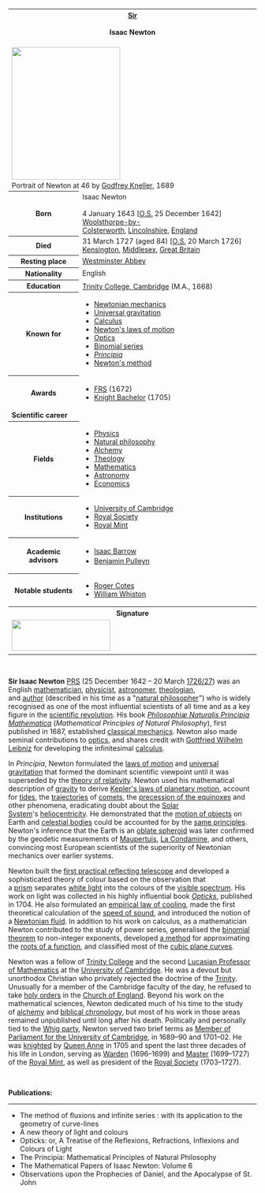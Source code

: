 <table class="infobox biography vcard">
<tbody>
<tr>
<th colspan="2">
<div class="honorific-prefix"><a title="" href="https://en.wikipedia.org/wiki/Sir">Sir</a></div>
<br />
<div class="fn">Isaac Newton</div>
<div class="honorific-suffix">&nbsp;</div>
</th>
</tr>
<tr>
<td colspan="2"><a class="image" href="220px-Sir_Isaac_Newton_(1643-1727).jpg"><img src="220px-Sir_Isaac_Newton_(1643-1727).jpg" srcset="220px-Sir_Isaac_Newton_(1643-1727).jpg" width="220" height="269" data-file-width="396" data-file-height="484" /></a>
<div>Portrait of Newton at 46 by&nbsp;<a title="Godfrey Kneller" href="https://en.wikipedia.org/wiki/Godfrey_Kneller">Godfrey Kneller</a>, 1689</div>
</td>
</tr>
<tr>
<th scope="row">Born</th>
<td>
<div class="nickname">Isaac Newton</div>
<br />4 January 1643 [<a title="Old Style and New Style dates" href="https://en.wikipedia.org/wiki/Old_Style_and_New_Style_dates">O.S.</a>&nbsp;25 December 1642]<br />
<div class="birthplace"><span class="nowrap"><a title="Woolsthorpe-by-Colsterworth" href="https://en.wikipedia.org/wiki/Woolsthorpe-by-Colsterworth">Woolsthorpe-by-Colsterworth</a>,</span>&nbsp;<a title="Lincolnshire" href="https://en.wikipedia.org/wiki/Lincolnshire">Lincolnshire</a>,&nbsp;<a title="Kingdom of England" href="https://en.wikipedia.org/wiki/Kingdom_of_England">England</a></div>
</td>
</tr>
<tr>
<th scope="row">Died</th>
<td>31 March 1727&nbsp;(aged&nbsp;84) [<a title="Old Style and New Style dates" href="https://en.wikipedia.org/wiki/Old_Style_and_New_Style_dates">O.S.</a>&nbsp;20 March 1726]<br />
<div class="deathplace"><a title="Kensington" href="https://en.wikipedia.org/wiki/Kensington">Kensington</a>,&nbsp;<a title="Middlesex" href="https://en.wikipedia.org/wiki/Middlesex">Middlesex</a>,&nbsp;<a title="Kingdom of Great Britain" href="https://en.wikipedia.org/wiki/Kingdom_of_Great_Britain">Great Britain</a></div>
</td>
</tr>
<tr>
<th scope="row">Resting place</th>
<td class="label"><a title="Westminster Abbey" href="https://en.wikipedia.org/wiki/Westminster_Abbey">Westminster Abbey</a></td>
</tr>
<tr>
<th scope="row">Nationality</th>
<td class="category">English</td>
</tr>
<tr>
<th scope="row">Education</th>
<td><a title="Trinity College, Cambridge" href="https://en.wikipedia.org/wiki/Trinity_College,_Cambridge">Trinity College, Cambridge</a>&nbsp;(M.A., 1668)<sup id="cite_ref-4" class="reference"></sup></td>
</tr>
<tr>
<th scope="row">Known&nbsp;for</th>
<td>
<div class="plainlist">
<ul>
<li><a title="Classical mechanics" href="https://en.wikipedia.org/wiki/Classical_mechanics">Newtonian mechanics</a></li>
<li><a class="mw-redirect" title="Universal gravitation" href="https://en.wikipedia.org/wiki/Universal_gravitation">Universal gravitation</a></li>
<li><a title="Calculus" href="https://en.wikipedia.org/wiki/Calculus">Calculus</a></li>
<li><a title="Newton's laws of motion" href="https://en.wikipedia.org/wiki/Newton%27s_laws_of_motion">Newton's laws of motion</a></li>
<li><a title="Optics" href="https://en.wikipedia.org/wiki/Optics">Optics</a></li>
<li><a title="Binomial series" href="https://en.wikipedia.org/wiki/Binomial_series">Binomial series</a></li>
<li><em><a title="Philosophi&aelig; Naturalis Principia Mathematica" href="https://en.wikipedia.org/wiki/Philosophi%C3%A6_Naturalis_Principia_Mathematica">Principia</a></em></li>
<li><a title="Newton's method" href="https://en.wikipedia.org/wiki/Newton%27s_method">Newton's method</a></li>
</ul>
</div>
</td>
</tr>
<tr>
<th scope="row">Awards</th>
<td>
<div class="plainlist">
<ul>
<li><a title="Fellow of the Royal Society" href="https://en.wikipedia.org/wiki/Fellow_of_the_Royal_Society">FRS</a>&nbsp;(1672)<sup id="cite_ref-frs_5-0" class="reference"></sup></li>
<li><a title="Knight Bachelor" href="https://en.wikipedia.org/wiki/Knight_Bachelor">Knight Bachelor</a>&nbsp;(1705)</li>
</ul>
</div>
</td>
</tr>
<tr>
<td colspan="2"><strong>Scientific career</strong></td>
</tr>
<tr>
<th scope="row">Fields</th>
<td class="category">
<div class="plainlist">
<ul>
<li><a title="Physics" href="https://en.wikipedia.org/wiki/Physics">Physics</a></li>
<li><a title="Natural philosophy" href="https://en.wikipedia.org/wiki/Natural_philosophy">Natural philosophy</a></li>
<li><a title="Alchemy" href="https://en.wikipedia.org/wiki/Alchemy">Alchemy</a></li>
<li><a title="Theology" href="https://en.wikipedia.org/wiki/Theology">Theology</a></li>
<li><a title="Mathematics" href="https://en.wikipedia.org/wiki/Mathematics">Mathematics</a></li>
<li><a title="Astronomy" href="https://en.wikipedia.org/wiki/Astronomy">Astronomy</a></li>
<li><a title="Economics" href="https://en.wikipedia.org/wiki/Economics">Economics</a></li>
</ul>
</div>
</td>
</tr>
<tr>
<th scope="row">Institutions</th>
<td>
<div class="plainlist">
<ul>
<li><a title="University of Cambridge" href="https://en.wikipedia.org/wiki/University_of_Cambridge">University of Cambridge</a></li>
<li><a title="Royal Society" href="https://en.wikipedia.org/wiki/Royal_Society">Royal Society</a></li>
<li><a title="Royal Mint" href="https://en.wikipedia.org/wiki/Royal_Mint">Royal Mint</a></li>
</ul>
</div>
</td>
</tr>
<tr>
<th scope="row">Academic advisors</th>
<td>
<div class="plainlist">
<ul>
<li><a title="Isaac Barrow" href="https://en.wikipedia.org/wiki/Isaac_Barrow">Isaac Barrow</a><sup id="cite_ref-6" class="reference"></sup></li>
<li><a title="Benjamin Pulleyn" href="https://en.wikipedia.org/wiki/Benjamin_Pulleyn">Benjamin Pulleyn</a><sup id="cite_ref-7" class="reference"></sup><sup id="cite_ref-The_Newton_Handbook_8-0" class="reference"></sup></li>
</ul>
</div>
</td>
</tr>
<tr>
<th scope="row">Notable students</th>
<td>
<div class="plainlist">
<ul>
<li><a title="Roger Cotes" href="https://en.wikipedia.org/wiki/Roger_Cotes">Roger Cotes</a></li>
<li><a title="William Whiston" href="https://en.wikipedia.org/wiki/William_Whiston">William Whiston</a></li>
</ul>
</div>
</td>
</tr>
<tr>
<th colspan="2">Signature</th>
</tr>
<tr>
<td colspan="2"><a class="image" href="200px-Isaac_Newton_signature_ws.svg.png"><img src="200px-Isaac_Newton_signature_ws.svg.png" srcset="200px-Isaac_Newton_signature_ws.svg.png" width="200" height="63" data-file-width="585" data-file-height="185" /></a></td>
</tr>
</tbody>
</table>
</br>
<p><strong>Sir Isaac Newton</strong>&nbsp;<span class="noexcerpt nowraplinks"><a class="mw-redirect" title="President of the Royal Society" href="https://en.wikipedia.org/wiki/President_of_the_Royal_Society">PRS</a></span>&nbsp;(25 December 1642&nbsp;&ndash; 20 March&nbsp;<a title="Old Style and New Style dates" href="https://en.wikipedia.org/wiki/Old_Style_and_New_Style_dates">1726/27</a>) was an English <a title="Mathematician" href="https://en.wikipedia.org/wiki/Mathematician">mathematician</a>,&nbsp;<a title="Physicist" href="https://en.wikipedia.org/wiki/Physicist">physicist</a>,&nbsp;<a title="Astronomer" href="https://en.wikipedia.org/wiki/Astronomer">astronomer</a>,&nbsp;<a class="mw-redirect" title="Theologian" href="https://en.wikipedia.org/wiki/Theologian">theologian</a>, and&nbsp;<a title="Author" href="https://en.wikipedia.org/wiki/Author">author</a>&nbsp;(described in his time as a "<a title="Natural philosophy" href="https://en.wikipedia.org/wiki/Natural_philosophy">natural philosopher</a>") who is widely recognised as one of the most influential scientists of all time and as a key figure in the&nbsp;<a class="mw-redirect" title="Scientific revolution" href="https://en.wikipedia.org/wiki/Scientific_revolution">scientific revolution</a>. His book&nbsp;<em><a title="Philosophi&aelig; Naturalis Principia Mathematica" href="https://en.wikipedia.org/wiki/Philosophi%C3%A6_Naturalis_Principia_Mathematica">Philosophi&aelig; Naturalis Principia Mathematica</a></em>&nbsp;(<em>Mathematical Principles of Natural Philosophy</em>), first published in 1687, established&nbsp;<a title="Classical mechanics" href="https://en.wikipedia.org/wiki/Classical_mechanics">classical mechanics</a>. Newton also made seminal contributions to&nbsp;<a title="Optics" href="https://en.wikipedia.org/wiki/Optics">optics</a>, and shares credit with&nbsp;<a title="Gottfried Wilhelm Leibniz" href="https://en.wikipedia.org/wiki/Gottfried_Wilhelm_Leibniz">Gottfried Wilhelm Leibniz</a>&nbsp;for developing the infinitesimal&nbsp;<a title="Calculus" href="https://en.wikipedia.org/wiki/Calculus">calculus</a>.</p>
<p>In&nbsp;<em>Principia</em>, Newton formulated the&nbsp;<a title="Newton's laws of motion" href="https://en.wikipedia.org/wiki/Newton%27s_laws_of_motion">laws of motion</a>&nbsp;and&nbsp;<a title="Newton's law of universal gravitation" href="https://en.wikipedia.org/wiki/Newton%27s_law_of_universal_gravitation">universal gravitation</a>&nbsp;that formed the dominant scientific viewpoint until it was superseded by the&nbsp;<a title="Theory of relativity" href="https://en.wikipedia.org/wiki/Theory_of_relativity">theory of relativity</a>. Newton used his mathematical description of&nbsp;<a title="Gravity" href="https://en.wikipedia.org/wiki/Gravity">gravity</a>&nbsp;to derive&nbsp;<a title="Kepler's laws of planetary motion" href="https://en.wikipedia.org/wiki/Kepler%27s_laws_of_planetary_motion">Kepler's laws of planetary motion</a>, account for&nbsp;<a title="Tide" href="https://en.wikipedia.org/wiki/Tide">tides</a>, the&nbsp;<a title="Trajectory" href="https://en.wikipedia.org/wiki/Trajectory">trajectories</a>&nbsp;of&nbsp;<a title="Comet" href="https://en.wikipedia.org/wiki/Comet">comets</a>, the&nbsp;<a title="Axial precession" href="https://en.wikipedia.org/wiki/Axial_precession">precession of the equinoxes</a>&nbsp;and other phenomena, eradicating doubt about the&nbsp;<a title="Solar System" href="https://en.wikipedia.org/wiki/Solar_System">Solar System</a>'s&nbsp;<a title="Heliocentrism" href="https://en.wikipedia.org/wiki/Heliocentrism">heliocentricity</a>. He demonstrated that the&nbsp;<a title="Dynamics (mechanics)" href="https://en.wikipedia.org/wiki/Dynamics_(mechanics)">motion of objects</a>&nbsp;on Earth and&nbsp;<a title="Astronomical object" href="https://en.wikipedia.org/wiki/Astronomical_object">celestial bodies</a>&nbsp;could be accounted for by the&nbsp;<a title="Celestial mechanics" href="https://en.wikipedia.org/wiki/Celestial_mechanics">same principles</a>. Newton's inference that the Earth is an&nbsp;<a title="Spheroid" href="https://en.wikipedia.org/wiki/Spheroid#Oblate_spheroids">oblate spheroid</a>&nbsp;was later confirmed by the geodetic measurements of&nbsp;<a title="Pierre Louis Maupertuis" href="https://en.wikipedia.org/wiki/Pierre_Louis_Maupertuis">Maupertuis</a>,&nbsp;<a title="Charles Marie de La Condamine" href="https://en.wikipedia.org/wiki/Charles_Marie_de_La_Condamine">La Condamine</a>, and others, convincing most European scientists of the superiority of Newtonian mechanics over earlier systems.</p>
<p>Newton built the&nbsp;<a title="Newtonian telescope" href="https://en.wikipedia.org/wiki/Newtonian_telescope">first practical reflecting telescope</a>&nbsp;and developed a sophisticated theory of colour based on the observation that a&nbsp;<a title="Dispersive prism" href="https://en.wikipedia.org/wiki/Dispersive_prism">prism</a>&nbsp;separates&nbsp;<a title="Electromagnetic spectrum" href="https://en.wikipedia.org/wiki/Electromagnetic_spectrum#Visible_radiation_(light)">white light</a>&nbsp;into the colours of the&nbsp;<a title="Visible spectrum" href="https://en.wikipedia.org/wiki/Visible_spectrum">visible spectrum</a>. His work on light was collected in his highly influential book&nbsp;<em><a title="Opticks" href="https://en.wikipedia.org/wiki/Opticks">Opticks</a></em>, published in 1704. He also formulated an&nbsp;<a title="Newton's law of cooling" href="https://en.wikipedia.org/wiki/Newton%27s_law_of_cooling">empirical law of cooling</a>, made the first theoretical calculation of the&nbsp;<a title="Speed of sound" href="https://en.wikipedia.org/wiki/Speed_of_sound">speed of sound</a>, and introduced the notion of a&nbsp;<a title="Newtonian fluid" href="https://en.wikipedia.org/wiki/Newtonian_fluid">Newtonian fluid</a>. In addition to his work on calculus, as a mathematician Newton contributed to the study of power series, generalised the&nbsp;<a title="Binomial theorem" href="https://en.wikipedia.org/wiki/Binomial_theorem">binomial theorem</a>&nbsp;to non-integer exponents, developed&nbsp;<a title="Newton's method" href="https://en.wikipedia.org/wiki/Newton%27s_method">a method</a>&nbsp;for approximating the&nbsp;<a title="Zero of a function" href="https://en.wikipedia.org/wiki/Zero_of_a_function">roots of a function</a>, and classified most of the&nbsp;<a title="Cubic plane curve" href="https://en.wikipedia.org/wiki/Cubic_plane_curve">cubic plane curves</a>.</p>
<p>Newton was a fellow of&nbsp;<a title="Trinity College, Cambridge" href="https://en.wikipedia.org/wiki/Trinity_College,_Cambridge">Trinity College</a>&nbsp;and the second&nbsp;<a title="Lucasian Professor of Mathematics" href="https://en.wikipedia.org/wiki/Lucasian_Professor_of_Mathematics">Lucasian Professor of Mathematics</a>&nbsp;at the&nbsp;<a title="University of Cambridge" href="https://en.wikipedia.org/wiki/University_of_Cambridge">University of Cambridge</a>. He was a devout but unorthodox Christian who privately rejected the doctrine of the&nbsp;<a title="Trinity" href="https://en.wikipedia.org/wiki/Trinity">Trinity</a>. Unusually for a member of the Cambridge faculty of the day, he refused to take&nbsp;<a title="Holy orders" href="https://en.wikipedia.org/wiki/Holy_orders">holy orders</a>&nbsp;in the&nbsp;<a title="Church of England" href="https://en.wikipedia.org/wiki/Church_of_England">Church of England</a>. Beyond his work on the mathematical sciences, Newton dedicated much of his time to the study of&nbsp;<a title="Alchemy" href="https://en.wikipedia.org/wiki/Alchemy">alchemy</a>&nbsp;and&nbsp;<a title="Chronology of the Bible" href="https://en.wikipedia.org/wiki/Chronology_of_the_Bible">biblical chronology</a>, but most of his work in those areas remained unpublished until long after his death. Politically and personally tied to the&nbsp;<a title="Whigs (British political party)" href="https://en.wikipedia.org/wiki/Whigs_(British_political_party)">Whig party</a>, Newton served two brief terms as&nbsp;<a title="Cambridge University (UK Parliament constituency)" href="https://en.wikipedia.org/wiki/Cambridge_University_(UK_Parliament_constituency)">Member of Parliament for the University of Cambridge</a>, in 1689&ndash;90 and 1701&ndash;02. He was&nbsp;<a title="Knight" href="https://en.wikipedia.org/wiki/Knight">knighted</a>&nbsp;by&nbsp;<a title="Anne, Queen of Great Britain" href="https://en.wikipedia.org/wiki/Anne,_Queen_of_Great_Britain">Queen Anne</a>&nbsp;in 1705 and spent the last three decades of his life in London, serving as&nbsp;<a title="Warden of the Mint" href="https://en.wikipedia.org/wiki/Warden_of_the_Mint">Warden</a>&nbsp;(1696&ndash;1699) and&nbsp;<a title="Master of the Mint" href="https://en.wikipedia.org/wiki/Master_of_the_Mint">Master</a>&nbsp;(1699&ndash;1727) of the&nbsp;<a title="Royal Mint" href="https://en.wikipedia.org/wiki/Royal_Mint">Royal Mint</a>, as well as president of the&nbsp;<a title="Royal Society" href="https://en.wikipedia.org/wiki/Royal_Society">Royal Society</a>&nbsp;(1703&ndash;1727).</p>

</br>
<p><strong> Publications: </strong></p>
<hr>
<ul>


 <li><a target="_blank" href="https://github.com/manjunath5496/Papers-of-Sir-Isaac-Newton/blob/master/tst(1).pdf" style="text-decoration:none;">The method of fluxions and infinite series : with its application to the geometry of curve-lines</a></li>
                            
 <li><a target="_blank" href="https://github.com/manjunath5496/Papers-of-Sir-Isaac-Newton/blob/master/tst(2).pdf" style="text-decoration:none;">A new theory of light and colours</a></li>

<li><a target="_blank" href="https://github.com/manjunath5496/Papers-of-Sir-Isaac-Newton/blob/master/tst(3).rar" style="text-decoration:none;">Opticks: or, A Treatise of the Reflexions, Refractions, Inflexions and Colours of Light</a></li>
 <li><a target="_blank" href="https://github.com/manjunath5496/Papers-of-Sir-Isaac-Newton/blob/master/tst(4).pdf" style="text-decoration:none;">The Principia: Mathematical Principles of Natural Philosophy</a></li> 
 

<li><a target="_blank" href="https://github.com/manjunath5496/Papers-of-Sir-Isaac-Newton/blob/master/n(1).pdf" style="text-decoration:none;">The Mathematical Papers of Isaac Newton: Volume 6</a></li>
 <li><a target="_blank" href="https://github.com/manjunath5496/Papers-of-Sir-Isaac-Newton/blob/master/n(2).pdf" style="text-decoration:none;">Observations upon the Prophecies of Daniel, and the Apocalypse of St. John</a></li>  
 
</ul>

</br>

